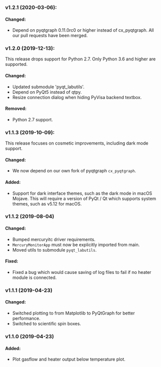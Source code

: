 ### v1.2.1 (2020-03-06):

#### Changed:

- Depend on pyqtgraph 0.11.0rc0 or higher instead of cx_pyqtgraph. All our pull requests
  have been merged.

### v1.2.0 (2019-12-13):

This release drops support for Python 2.7. Only Python 3.6 and higher are supported.

#### Changed:

- Updated submodule 'pyqt_labutils'.
- Depend on PyQt5 instead of qtpy.
- Resize connection dialog when hiding PyVisa backend textbox. 

#### Removed:

- Python 2.7 support.

### v1.1.3 (2019-10-09):

This release focuses on cosmetic improvements, including dark mode support.

#### Changed:

- We now depend on our own fork of pyqtgraph `cx_pyqtgraph`.

#### Added:

- Support for dark interface themes, such as the dark mode in macOS Mojave. This will
  require a version of PyQt / Qt which supports system themes, such as v5.12 for macOS.

###  v1.1.2 (2019-08-04)

#### Changed:

- Bumped mercuryitc driver requirements.
- `MercuryMonitorApp` must now be explicitly imported from main.
- Moved utils to submodule `pyqt_labutils`.

#### Fixed:

- Fixed a bug which would cause saving of log files to fail if no heater module is
  connected.

### v1.1.1 (2019-04-23)

#### Changed:

- Switched plotting to from Matplotlib to PyQtGraph for better performance.
- Switched to scientific spin boxes.

### v1.1.0 (2019-04-23)

#### Added:

- Plot gasflow and heater output below temperature plot.
